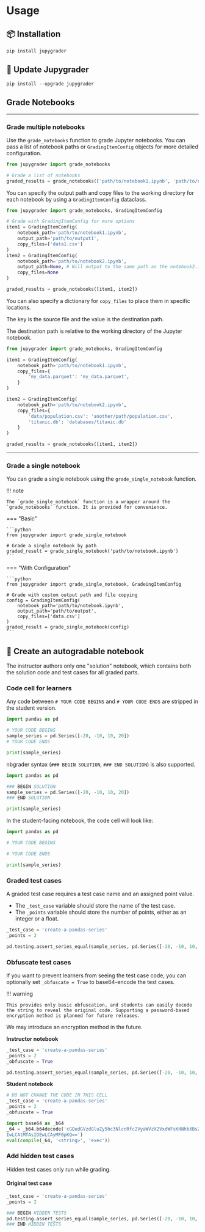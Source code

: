 # Usage

## 📦 Installation

```console
pip install jupygrader
```

## 🔄 Update Jupygrader

```console
pip install --upgrade jupygrader
```

## Grade Notebooks

---

### Grade multiple notebooks

Use the `grade_notebooks` function to grade Jupyter notebooks. You can pass a list of notebook paths or `GradingItemConfig` objects for more detailed configuration.

```python
from jupygrader import grade_notebooks

# Grade a list of notebooks
graded_results = grade_notebooks(['path/to/notebook1.ipynb', 'path/to/notebook2.ipynb'])
```

You can specify the output path and copy files to the working directory for each notebook by using a `GradingItemConfig` dataclass.

```python
from jupygrader import grade_notebooks, GradingItemConfig

# Grade with GradingItemConfig for more options
item1 = GradingItemConfig(
    notebook_path='path/to/notebook1.ipynb',
    output_path='path/to/output1',
    copy_files=['data1.csv']
)
item2 = GradingItemConfig(
    notebook_path='path/to/notebook2.ipynb',
    output_path=None, # Will output to the same path as the notebook2.ipynb file
    copy_files=None
)

graded_results = grade_notebooks([item1, item2])
```

You can also specify a dictionary for `copy_files` to place them in specific locations.

The key is the source file and the value is the destination path.

The destination path is relative to the working directory of the Jupyter notebook.

```python
from jupygrader import grade_notebooks, GradingItemConfig

item1 = GradingItemConfig(
    notebook_path='path/to/notebook1.ipynb',
    copy_files={
        'my_data.parquet': 'my_data.parquet',
    }
)

item2 = GradingItemConfig(
    notebook_path='path/to/notebook2.ipynb',
    copy_files={
        'data/population.csv': 'another/path/population.csv',
        'titanic.db': 'databases/titanic.db'
    }
)

graded_results = grade_notebooks([item1, item2])
```

---

### Grade a single notebook

You can grade a single notebook using the `grade_single_notebook` function.

!!! note

    The `grade_single_notebook` function is a wrapper around the `grade_notebooks` function. It is provided for convenience.

=== "Basic"

    ```python
    from jupygrader import grade_single_notebook

    # Grade a single notebook by path
    graded_result = grade_single_notebook('path/to/notebook.ipynb')
    ```

=== "With Configuration"

    ```python
    from jupygrader import grade_single_notebook, GradeingItemConfig

    # Grade with custom output path and file copying
    config = GradingItemConfig(
        notebook_path='path/to/notebook.ipynb',
        output_path='path/to/output',
        copy_files=['data.csv']
    )
    graded_result = grade_single_notebook(config)
    ```

## 📒 Create an autogradable notebook

The instructor authors only one "solution" notebook, which contains both the solution code and test cases for all graded parts.

### Code cell for learners

Any code between `# YOUR CODE BEGINS` and `# YOUR CODE ENDS` are stripped in the student version.

```python
import pandas as pd

# YOUR CODE BEGINS
sample_series = pd.Series([-20, -10, 10, 20])
# YOUR CODE ENDS

print(sample_series)
```

nbgrader syntax (`### BEGIN SOLUTION`, `### END SOLUTION`) is also supported.

```python
import pandas as pd

### BEGIN SOLUTION
sample_series = pd.Series([-20, -10, 10, 20])
### END SOLUTION

print(sample_series)
```

In the student-facing notebook, the code cell will look like:

```python
import pandas as pd

# YOUR CODE BEGINS

# YOUR CODE ENDS

print(sample_series)
```

### Graded test cases

A graded test case requires a test case name and an assigned point value.

- The `_test_case` variable should store the name of the test case.
- The `_points` variable should store the number of points, either as an integer or a float.

```python
_test_case = 'create-a-pandas-series'
_points = 2

pd.testing.assert_series_equal(sample_series, pd.Series([-20, -10, 10, 20]))
```

### Obfuscate test cases

If you want to prevent learners from seeing the test case code, you can optionally set `_obfuscate = True` to base64-encode the test cases.

!!! warning

    This provides only basic obfuscation, and students can easily decode the string to reveal the original code. Supporting a password-based encryption method is planned for future releases.

We may introduce an encryption method in the future.

**Instructor notebook**

```python
_test_case = 'create-a-pandas-series'
_points = 2
_obfuscate = True

pd.testing.assert_series_equal(sample_series, pd.Series([-20, -10, 10, 20]))
```

**Student notebook**

```python
# DO NOT CHANGE THE CODE IN THIS CELL
_test_case = 'create-a-pandas-series'
_points = 2
_obfuscate = True

import base64 as _b64
_64 = _b64.b64decode('cGQudGVzdGluZy5hc3NlcnRfc2VyaWVzX2VxdWFsKHNhbXBsZV9zZXJpZXMsIHBkLlNlcmllcyhbLT\
IwLCAtMTAsIDEwLCAyMF0pKQ==')
eval(compile(_64, '<string>', 'exec'))
```

### Add hidden test cases

Hidden test cases only run while grading.

#### Original test case

```python
_test_case = 'create-a-pandas-series'
_points = 2

### BEGIN HIDDEN TESTS
pd.testing.assert_series_equal(sample_series, pd.Series([-20, -10, 10, 20]))
### END HIDDEN TESTS
```
